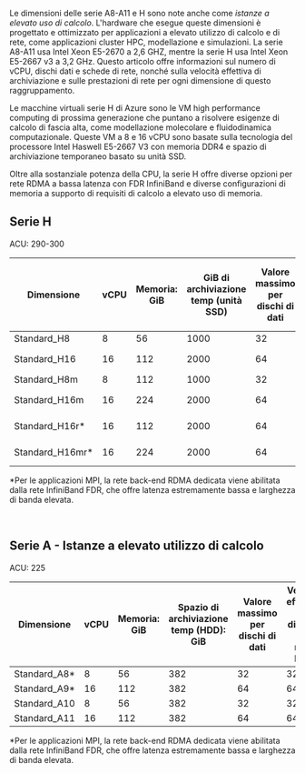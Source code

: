 
Le dimensioni delle serie A8-A11 e H sono note anche come *istanze a elevato uso di calcolo*. L'hardware che esegue queste dimensioni è progettato e ottimizzato per applicazioni a elevato utilizzo di calcolo e di rete, come applicazioni cluster HPC, modellazione e simulazioni. La serie A8-A11 usa Intel Xeon E5-2670 a 2,6 GHZ, mentre la serie H usa Intel Xeon E5-2667 v3 a 3,2 GHz.  Questo articolo offre informazioni sul numero di vCPU, dischi dati e schede di rete, nonché sulla velocità effettiva di archiviazione e sulle prestazioni di rete per ogni dimensione di questo raggruppamento. 

Le macchine virtuali serie H di Azure sono le VM high performance computing di prossima generazione che puntano a risolvere esigenze di calcolo di fascia alta, come modellazione molecolare e fluidodinamica computazionale. Queste VM a 8 e 16 vCPU sono basate sulla tecnologia del processore Intel Haswell E5-2667 V3 con memoria DDR4 e spazio di archiviazione temporaneo basato su unità SSD. 

Oltre alla sostanziale potenza della CPU, la serie H offre diverse opzioni per rete RDMA a bassa latenza con FDR InfiniBand e diverse configurazioni di memoria a supporto di requisiti di calcolo a elevato uso di memoria.



## <a name="h-series"></a>Serie H

ACU: 290-300

| Dimensione | vCPU | Memoria: GiB | GiB di archiviazione temp (unità SSD) | Valore massimo per dischi di dati | Velocità effettiva del disco max: IOPS | Schede di interfaccia di rete max |
| --- | --- | --- | --- | --- | --- | --- |
| Standard_H8 |8 |56 |1000 |32 |32x500 |2  |
| Standard_H16 |16 |112 |2000 |64 |64 x 500 |4 |
| Standard_H8m |8 |112 |1000 |32 |32x500 |2  |
| Standard_H16m |16 |224 |2000 |64 |64 x 500 |4  |
| Standard_H16r* |16 |112 |2000 |64 |64 x 500 |4  |
| Standard_H16mr* |16 |224 |2000 |64 |64 x 500 |4 |

*Per le applicazioni MPI, la rete back-end RDMA dedicata viene abilitata dalla rete InfiniBand FDR, che offre latenza estremamente bassa e larghezza di banda elevata.

<br>



## <a name="a-series---compute-intensive-instances"></a>Serie A - Istanze a elevato utilizzo di calcolo

ACU: 225

| Dimensione | vCPU | Memoria: GiB | Spazio di archiviazione temp (HDD): GiB | Valore massimo per dischi di dati | Velocità effettiva del disco di dati max: IOPS | Schede di interfaccia di rete max|
| --- | --- | --- | --- | --- | --- | --- |
| Standard_A8* |8 |56 |382 |32 |32x500 |2 |
| Standard_A9* |16 |112 |382 |64 |64x500 |4 |
| Standard_A10 |8 |56 |382 |32 |32x500 |2  |
| Standard_A11 |16 |112 |382 |64 |64x500 |4 |

*Per le applicazioni MPI, la rete back-end RDMA dedicata viene abilitata dalla rete InfiniBand FDR, che offre latenza estremamente bassa e larghezza di banda elevata.

<br>



